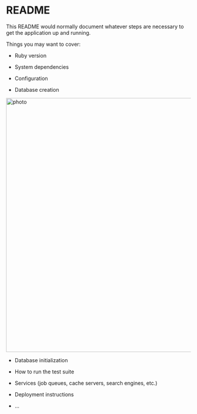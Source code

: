 # README

This README would normally document whatever steps are necessary to get the
application up and running.

Things you may want to cover:

* Ruby version

* System dependencies

* Configuration

* Database creation

<img width="691" alt="photo" src="https://github.com/CoryBretsch/bank_accounts/assets/157531934/24bd6b6b-e4cc-48a8-900a-ab2e679f854f">

* Database initialization

* How to run the test suite


* Services (job queues, cache servers, search engines, etc.)

* Deployment instructions

* ...

